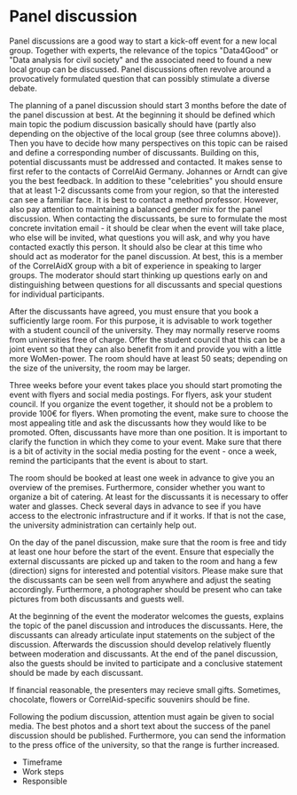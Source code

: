 # Panel discussion

Panel discussions are a good way to start a kick-off event for a new local group. Together with experts, the relevance of the topics "Data4Good" or "Data analysis for civil society" and the associated need to found a new local group can be discussed. Panel discussions often revolve around a provocatively formulated question that can possibly stimulate a diverse debate.

The planning of a panel discussion should start 3 months before the date of the panel discussion at best. At the beginning it should be defined which main topic the podium discussion basically should have \(partly also depending on the objective of the local group \(see three columns above\)\). Then you have to decide how many perspectives on this topic can be raised and define a corresponding number of discussants. Building on this, potential discussants must be addressed and contacted. It makes sense to first refer to the contacts of CorrelAid Germany. Johannes or Arndt can give you the best feedback. In addition to these "celebrities" you should ensure that at least 1-2 discussants come from your region, so that the interested can see a familiar face. It is best to contact a method professor. However, also pay attention to maintaining a balanced gender mix for the panel discussion. When contacting the discussants, be sure to formulate the most concrete invitation email - it should be clear when the event will take place, who else will be invited, what questions you will ask, and why you have contacted exactly this person. It should also be clear at this time who should act as moderator for the panel discussion. At best, this is a member of the CorrelAidX group with a bit of experience in speaking to larger groups. The moderator should start thinking up questions early on and distinguishing between questions for all discussants and special questions for individual participants.

After the discussants have agreed, you must ensure that you book a sufficiently large room. For this purpose, it is advisable to work together with a student council of the university. They may normally reserve rooms from universities free of charge. Offer the student council that this can be a joint event so that they can also benefit from it and provide you with a little more WoMen-power. The room should have at least 50 seats; depending on the size of the university, the room may be larger.

Three weeks before your event takes place you should start promoting the event with flyers and social media postings. For flyers, ask your student council. If you organize the event together, it should not be a problem to provide 100€ for flyers. When promoting the event, make sure to choose the most appealing title and ask the discussants how they would like to be promoted. Often, discussants have more than one position. It is important to clarify the function in which they come to your event. Make sure that there is a bit of activity in the social media posting for the event - once a week, remind the participants that the event is about to start.

The room should be booked at least one week in advance to give you an overview of the premises. Furthermore, consider whether you want to organize a bit of catering. At least for the discussants it is necessary to offer water and glasses. Check several days in advance to see if you have access to the electronic infrastructure and if it works. If that is not the case, the university administration can certainly help out.

On the day of the panel discussion, make sure that the room is free and tidy at least one hour before the start of the event. Ensure that especially the external discussants are picked up and taken to the room and hang a few \(direction\) signs for interested and potential visitors. Please make sure that the discussants can be seen well from anywhere and adjust the seating accordingly. Furthermore, a photographer should be present who can take pictures from both discussants and guests well.

At the beginning of the event the moderator welcomes the guests, explains the topic of the panel discussion and introduces the discussants. Here, the discussants can already articulate input statements on the subject of the discussion. Afterwards the discussion should develop relatively fluently between moderation and discussants. At the end of the panel discussion, also the guests should be invited to participate and a conclusive statement should be made by each discussant.

If financial reasonable, the presenters may recieve small gifts. Sometimes, chocolate, flowers or CorrelAid-specific souvenirs should be fine.

Following the podium discussion, attention must again be given to social media. The best photos and a short text about the success of the panel discussion should be published. Furthermore, you can send the information to the press office of the university, so that the range is further increased.

* Timeframe
* Work steps
* Responsible

